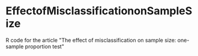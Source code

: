 # EffectofMisclassificationonSampleSize
R code for the article "The effect of misclassification on sample size: one-sample proportion test"
